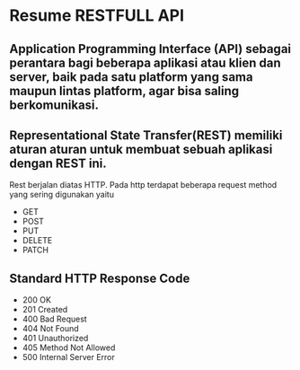 # Resume RESTFULL API
## Application Programming Interface (API) sebagai perantara bagi beberapa aplikasi atau klien dan server, baik pada satu platform yang sama maupun lintas platform, agar bisa saling berkomunikasi.

## Representational State Transfer(REST) memiliki aturan aturan untuk membuat sebuah aplikasi dengan REST ini.
Rest berjalan diatas HTTP. Pada http terdapat beberapa request method yang sering digunakan yaitu
- GET
- POST
- PUT
- DELETE
- PATCH

## Standard HTTP Response Code
- 200 OK
- 201 Created
- 400 Bad Request
- 404 Not Found
- 401 Unauthorized
- 405 Method Not Allowed
- 500 Internal Server Error